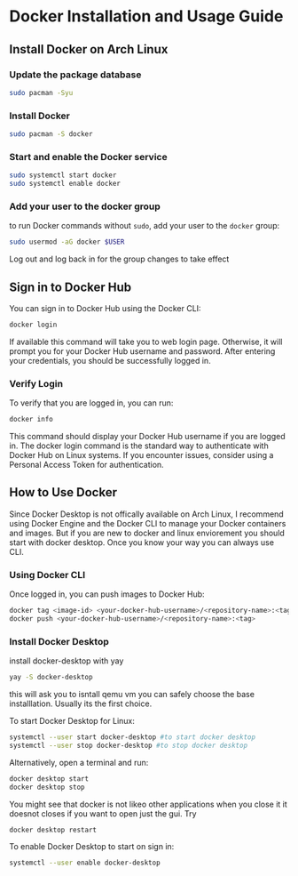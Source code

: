 
# Docker Installation and Usage Guide
## Install Docker on Arch Linux
### Update the package database
```bash
sudo pacman -Syu
```
### Install Docker
```bash
sudo pacman -S docker
```
### Start and enable the Docker service
```bash
sudo systemctl start docker
sudo systemctl enable docker
```
### Add your user to the docker group
to run Docker commands without `sudo`, add your user to the `docker` group:
```bash
sudo usermod -aG docker $USER
```
Log out and log back in for the group changes to take effect



## Sign in to Docker Hub
You can sign in to Docker Hub using the Docker CLI:
```bash
docker login
```
If available this command will take you to web login page. Otherwise, it will prompt you for your Docker Hub username and password. After entering your credentials, you should be successfully logged in. 

### Verify Login
To verify that you are logged in, you can run:
```bash
docker info
```
This command should display your Docker Hub username if you are logged in. The docker login command is the standard way to authenticate with Docker Hub on Linux systems. If you encounter issues, consider using a Personal Access Token for authentication.



## How to Use Docker
Since Docker Desktop is not offically available on Arch Linux, I recommend using Docker Engine and the Docker CLI to manage your Docker containers and images. But if you are new to docker and linux enviorement you should start with docker desktop. Once you know your way you can always use CLI.

### Using Docker CLI
Once logged in, you can push images to Docker Hub:
```bash
docker tag <image-id> <your-docker-hub-username>/<repository-name>:<tag>
docker push <your-docker-hub-username>/<repository-name>:<tag>
```
### Install Docker Desktop
install docker-desktop with yay
```bash
yay -S docker-desktop
```
this will ask you to isntall qemu vm you can safely choose the base installlation. Usually its the first choice.

To start Docker Desktop for Linux:
```bash
systemctl --user start docker-desktop #to start docker desktop
systemctl --user stop docker-desktop #to stop docker desktop
```
Alternatively, open a terminal and run:
```bash
docker desktop start
docker desktop stop
```
You might see that docker is not likeo other applications when you close it it doesnot closes if you want to open just the gui. Try
```bash
docker desktop restart
```
To enable Docker Desktop to start on sign in:
```bash
systemctl --user enable docker-desktop
```